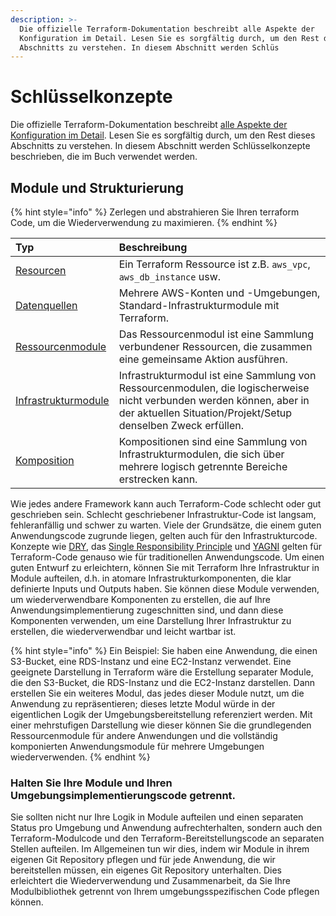 ```yaml
---
description: >-
  Die offizielle Terraform-Dokumentation beschreibt alle Aspekte der
  Konfiguration im Detail. Lesen Sie es sorgfältig durch, um den Rest dieses
  Abschnitts zu verstehen. In diesem Abschnitt werden Schlüs
---
```


# Schlüsselkonzepte

Die offizielle Terraform-Dokumentation beschreibt [alle Aspekte der Konfiguration im Detail](https://www.terraform.io/docs/configuration/index.html). Lesen Sie es sorgfältig durch, um den Rest dieses Abschnitts zu verstehen. In diesem Abschnitt werden Schlüsselkonzepte beschrieben, die im Buch verwendet werden.

## Module und Strukturierung

{% hint style="info" %}
Zerlegen und abstrahieren Sie Ihren terraform Code, um die Wiederverwendung zu maximieren.
{% endhint %}

| Typ | Beschreibung |
| :--- | :--- |
| [Resourcen](https://github.com/AlexanderWiechert/terraform-in-der-praxis/tree/57794ba6320e245fa404912f0aebff58e34c90b7/schluessel-konzepte/schluessel-konzepte/resource.md) | Ein Terraform Ressource ist z.B. `aws_vpc`, `aws_db_instance` usw. |
| [Datenquellen](https://github.com/AlexanderWiechert/terraform-in-der-praxis/tree/57794ba6320e245fa404912f0aebff58e34c90b7/schluessel-konzepte/schluessel-konzepte/datenquelle.md) | Mehrere AWS-Konten und -Umgebungen, Standard-Infrastrukturmodule mit Terraform. |
| [Ressourcenmodule](https://github.com/AlexanderWiechert/terraform-in-der-praxis/tree/57794ba6320e245fa404912f0aebff58e34c90b7/schluessel-konzepte/schluessel-konzepte/ressourcenmodule.md) | Das Ressourcenmodul ist eine Sammlung verbundener Ressourcen, die zusammen eine gemeinsame Aktion ausführen. |
| [Infrastrukturmodule](https://github.com/AlexanderWiechert/terraform-in-der-praxis/tree/57794ba6320e245fa404912f0aebff58e34c90b7/schluessel-konzepte/schluessel-konzepte/infrastrukturmodule.md) | Infrastrukturmodul ist eine Sammlung von Ressourcenmodulen, die logischerweise nicht verbunden werden können, aber in der aktuellen Situation/Projekt/Setup denselben Zweck erfüllen. |
| [Komposition](https://github.com/AlexanderWiechert/terraform-in-der-praxis/tree/57794ba6320e245fa404912f0aebff58e34c90b7/schluessel-konzepte/schluessel-konzepte/kompositionen.md) | Kompositionen sind eine Sammlung von Infrastrukturmodulen, die sich über mehrere logisch getrennte Bereiche erstrecken kann. |

Wie jedes andere Framework kann auch Terraform-Code schlecht oder gut geschrieben sein. Schlecht geschriebener Infrastruktur-Code ist langsam, fehleranfällig und schwer zu warten. Viele der Grundsätze, die einem guten Anwendungscode zugrunde liegen, gelten auch für den Infrastrukturcode. Konzepte wie [DRY](http://c2.com/cgi/wiki?DontRepeatYourself), das [Single Responsibility Principle](https://codeburst.io/understanding-solid-principles-single-responsibility-b7c7ec0bf80) und [YAGNI](https://martinfowler.com/bliki/Yagni.html) gelten für Terraform-Code genauso wie für traditionellen Anwendungscode. Um einen guten Entwurf zu erleichtern, können Sie mit Terraform Ihre Infrastruktur in Module aufteilen, d.h. in atomare Infrastrukturkomponenten, die klar definierte Inputs und Outputs haben. Sie können diese Module verwenden, um wiederverwendbare Komponenten zu erstellen, die auf Ihre Anwendungsimplementierung zugeschnitten sind, und dann diese Komponenten verwenden, um eine Darstellung Ihrer Infrastruktur zu erstellen, die wiederverwendbar und leicht wartbar ist.

{% hint style="info" %}
Ein Beispiel: Sie haben eine Anwendung, die einen S3-Bucket, eine RDS-Instanz und eine EC2-Instanz verwendet. Eine geeignete Darstellung in Terraform wäre die Erstellung separater Module, die den S3-Bucket, die RDS-Instanz und die EC2-Instanz darstellen. Dann erstellen Sie ein weiteres Modul, das jedes dieser Module nutzt, um die Anwendung zu repräsentieren; dieses letzte Modul würde in der eigentlichen Logik der Umgebungsbereitstellung referenziert werden. Mit einer mehrstufigen Darstellung wie dieser können Sie die grundlegenden Ressourcenmodule für andere Anwendungen und die vollständig komponierten Anwendungsmodule für mehrere Umgebungen wiederverwenden.
{% endhint %}

### Halten Sie Ihre Module und Ihren Umgebungsimplementierungscode getrennt.

Sie sollten nicht nur Ihre Logik in Module aufteilen und einen separaten Status pro Umgebung und Anwendung aufrechterhalten, sondern auch den Terraform-Modulcode und den Terraform-Bereitstellungscode an separaten Stellen aufteilen. Im Allgemeinen tun wir dies, indem wir Module in ihrem eigenen Git Repository pflegen und für jede Anwendung, die wir bereitstellen müssen, ein eigenes Git Repository unterhalten. Dies erleichtert die Wiederverwendung und Zusammenarbeit, da Sie Ihre Modulbibliothek getrennt von Ihrem umgebungsspezifischen Code pflegen können.

